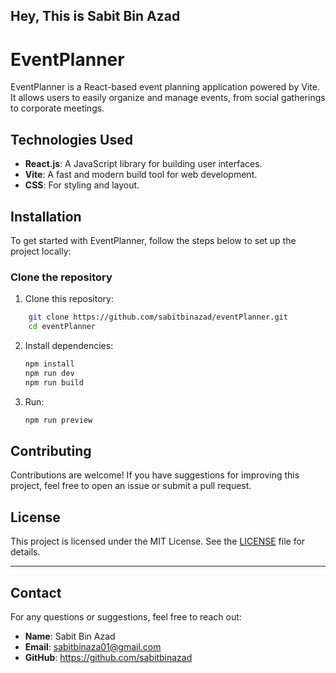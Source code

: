 ## Hey, This is Sabit Bin Azad

# EventPlanner

EventPlanner is a React-based event planning application powered by Vite. It allows users to easily organize and manage events, from social gatherings to corporate meetings.


## Technologies Used
- **React.js**: A JavaScript library for building user interfaces.
- **Vite**: A fast and modern build tool for web development.
- **CSS**: For styling and layout.

## Installation

To get started with EventPlanner, follow the steps below to set up the project locally:

### Clone the repository

1. Clone this repository:
```bash
    git clone https://github.com/sabitbinazad/eventPlanner.git
    cd eventPlanner
   ```

2. Install dependencies:
   ```bash
   npm install
   npm run dev
   npm run build
   ```

3. Run:
   ```bash
   npm run preview
   ```


## Contributing

Contributions are welcome! If you have suggestions for improving this project, feel free to open an issue or submit a pull request.

## License

This project is licensed under the MIT License. See the [LICENSE](LICENSE) file for details.


---

## Contact

For any questions or suggestions, feel free to reach out:
- **Name**: Sabit Bin Azad
- **Email**: sabitbinaza01@gmail.com
- **GitHub**: https://github.com/sabitbinazad

